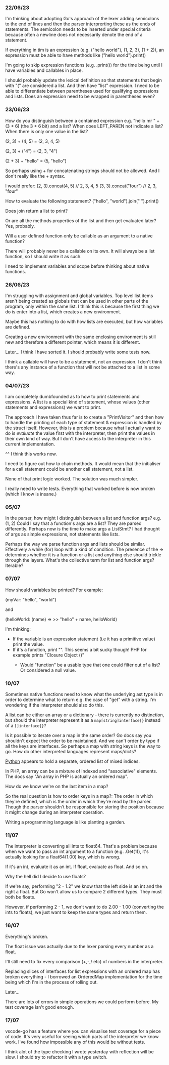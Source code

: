 ### 22/06/23
I'm thinking about adopting Go's approach of the lexer adding semicolons to the end of lines and then the parser interprerting these as the ends of statements. The semicolon needs to be inserted under special criteria because often a newline does not necessarily denote the end of a statement.

If everything in tim is an expression (e.g. ("hello world"), (1, 2, 3), (1 + 2)), an expression must be able to have methods like ("hello world").print()

I'm going to skip expression functions (e.g. .print()) for the time being until I have variables and callables in place.

I should probably update the lexical definition so that statements that begin with "(" are considered a list. And then have "list" expression. I need to be able to differentiate between parentheses used for qualifying expressions and lists. Does an expression need to be wrapped in parentheses even?

### 23/06/23
How do you distinguish between a contained expression e.g. "hello mr " + (3 + 6) (the 3 + 6 bit) and a list? When does LEFT_PAREN not indicate a list? When there is only one value in the list?

(2, 3) + (4, 5) = (2, 3, 4, 5)

(2, 3) + ("4") = (2, 3, "4")

(2 + 3) + "hello" = (5, "hello")

So perhaps using + for concatenating strings should not be allowed. And I don't really like the + syntax.

I would prefer:
(2, 3).concat(4, 5) // 2, 3, 4, 5
(3, 3).concat("four") // 2, 3, "four"

How to evaluate the following statement?
("hello", "world").join(" ").print()

Does join return a list to print?

Or are all the methods properties of the list and then get evaluated later? Yes, probably.

Will a user defined function only be callable as an argument to a native function?

There will probably never be a callable on its own. It will always be a list function, so I should write it as such.

I need to implement variables and scope before thinking about native functions.

### 26/06/23

I'm struggling with assignment and global variables. Top level list items aren't being created as globals that can be used in other parts of the program, only within the same list. I think this is because the first thing we do is enter into a list, which creates a new environment.

Maybe this has nothing to do with how lists are executed, but how variables are defined.

Creating a new environment with the same enclosing environment is still new and therefore a different pointer, which means it is different.

Later... I think I have sorted it. I should probably write some tests now.

I think a callable will have to be a statement, not an expression. I don't think there's any instance of a function that will not be attached to a list in some way.

### 04/07/23

I am completely dumbfounded as to how to print statements and expressions. A list is a special kind of statement, whose values (other statements and expressions) we want to print.

The approach I have taken thus far is to create a "PrintVisitor" and then how to handle the printing of each type of statement & expression is handled by the struct itself. However, this is a problem because what I actually want to do is _evaluate_ the value first with the interpreter, then print the values in their own kind of way. But I don't have access to the interpreter in this current implementation.

^^ I think this works now.

I need to figure out how to chain methods. It would mean that the initialiser for a call statement could be another call statement, not a list.

None of that print logic worked. The solution was much simpler.

I really need to write tests. Everything that worked before is now broken (which I know is insane.)

### 05/07

In the parser, how might I distinguish between a list and function args? e.g. (1, 2) Could I say that a function's args are a list? They are parsed differently. Perhaps now is the time to make args a ListStmt? I had thought of args as simple expressions, not statements like lists.

Perhaps the way we parse function args and lists should be similar. Effectively a while (for) loop with a kind of condition. The presence of the => determines whether it is a function or a list and anything else should trickle through the layers. What's the collective term for list and function args? Iterable?

### 07/07

How should variables be printed? For example:

(myVar: "hello", "world")

and

(helloWorld: (name) => >> "hello" + name, helloWorld)

I'm thinking:
- If the variable is an expression statement (i.e it has a primitive value) print the value.
- If it's a function, print "<function>". This seems a bit sucky though! PHP for example prints "Closure Object ()"
    - Would "function" be a usable type that one could filter out of a list? Or considered a null value.

### 10/07

Sometimes native functions need to know what the underlying ast type is in order to determine what to return e.g. the case of "get" with a string. I'm wondering if the interpreter should also do this.

A list can be either an array or a dictionary - there is currently no distinction, but should the interpreter represent it as a `map[string]interface{}` instead of a `[]interface{}`?

Is it possible to iterate over a map in the same order? Go docs say you shouldn't expect the order to be maintained. And we can't order by type if all the keys are interfaces. So perhaps a map with string keys is the way to go. How do other interpreted languages represent maps/dicts?

[Python](https://morepypy.blogspot.com/2015/01/faster-more-memory-efficient-and-more.html) appears to hold a separate, ordered list of mixed indices.

In PHP, an array can be a mixture of indexed and "associative" elements. The docs say "An array in PHP is actually an ordered map". 

How do we know we're on the last item in a map?

So the real question is how to order keys in a map?: The order in which they're defined, which is the order in which they're read by the parser. Though the parser shouldn't be responsible for storing the position because it might change during an interpreter operation.

Writing a programming language is like planting a garden.

### 11/07

The interpreter is converting all ints to float64. That's a problem because when we want to pass an int argument to a function (e.g. .Get(1)), it's actually looking for a float64(1.00) key, which is wrong.

If it's an int, evaluate it as an int. If float, evaluate as float. And so on.

Why the hell did I decide to use floats?

If we're say, performing "2 - 1.2" we know that the left side is an int and the right a float. But Go won't allow us to compare 2 different types. They must both be floats.

However, if performing 2 - 1, we don't want to do 2.00 - 1.00 (converting the ints to floats), we just want to keep the same types and return them.

### 16/07

Everything's broken.

The float issue was actually due to the lexer parsing every number as a float.

I'll still need to fix every comparison (+,-,/ etc) of numbers in the interpreter.

Replacing slices of interfaces for list expressions with an ordered map has broken everything - I borrowed an OrderedMap implementation for the time being which I'm in the process of rolling out.

Later...

There are lots of errors in simple operations we could perform before. My test coverage isn't good enough.

### 17/07

vscode-go has a feature where you can visualise test coverage for a piece of code. It's very useful for seeing which parts of the interpreter we know work. I've found how impossible any of this would be without tests.

I think alot of the type checking I wrote yesterday with reflection will be slow. I should try to refactor it with a type switch.